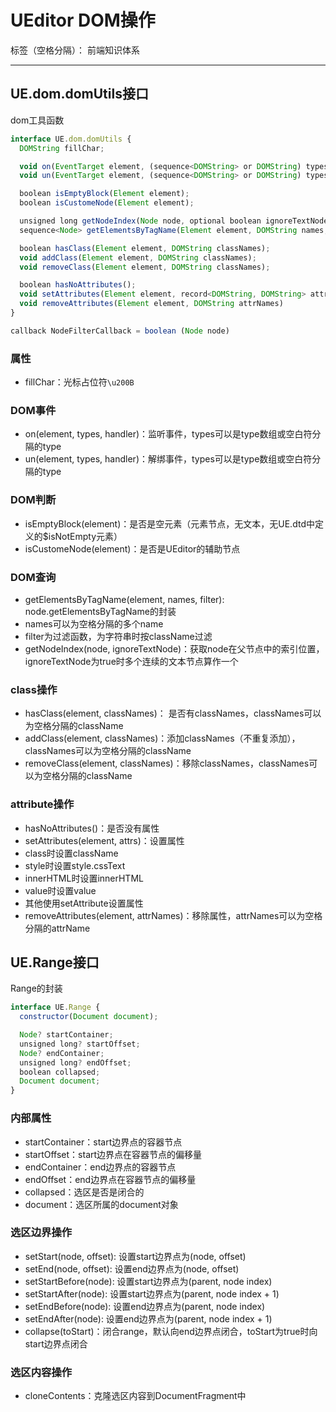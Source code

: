 # UEditor DOM操作

标签（空格分隔）： 前端知识体系

---

## UE.dom.domUtils接口

dom工具函数

```javascript
interface UE.dom.domUtils {
  DOMString fillChar;

  void on(EventTarget element, (sequence<DOMString> or DOMString) types, EventListener handler);
  void un(EventTarget element, (sequence<DOMString> or DOMString) types, EventListener handler);

  boolean isEmptyBlock(Element element);
  boolean isCustomeNode(Element element);

  unsigned long getNodeIndex(Node node, optional boolean ignoreTextNode)
  sequence<Node> getElementsByTagName(Element element, DOMString names, (NodeFilterCallback or DOMString) filter);

  boolean hasClass(Element element, DOMString classNames);
  void addClass(Element element, DOMString classNames);
  void removeClass(Element element, DOMString classNames);

  boolean hasNoAttributes();
  void setAttributes(Element element, record<DOMString, DOMString> attrs)
  void removeAttributes(Element element, DOMString attrNames)
}

callback NodeFilterCallback = boolean (Node node)
```

### 属性

* fillChar：光标占位符`\u200B`

### DOM事件

* on(element, types, handler)：监听事件，types可以是type数组或空白符分隔的type
* un(element, types, handler)：解绑事件，types可以是type数组或空白符分隔的type

### DOM判断

* isEmptyBlock(element)：是否是空元素（元素节点，无文本，无UE.dtd中定义的$isNotEmpty元素）
* isCustomeNode(element)：是否是UEditor的辅助节点

### DOM查询

* getElementsByTagName(element, names, filter): node.getElementsByTagName的封装
 * names可以为空格分隔的多个name
 * filter为过滤函数，为字符串时按className过滤
* getNodeIndex(node, ignoreTextNode)：获取node在父节点中的索引位置，ignoreTextNode为true时多个连续的文本节点算作一个

### class操作

* hasClass(element, classNames)： 是否有classNames，classNames可以为空格分隔的className
* addClass(element, classNames)：添加classNames（不重复添加），classNames可以为空格分隔的className
* removeClass(element, classNames)：移除classNames，classNames可以为空格分隔的className

### attribute操作

* hasNoAttributes()：是否没有属性
* setAttributes(element, attrs)：设置属性
 * class时设置className
 * style时设置style.cssText
 * innerHTML时设置innerHTML
 * value时设置value
 * 其他使用setAttribute设置属性
* removeAttributes(element, attrNames)：移除属性，attrNames可以为空格分隔的attrName

## UE.Range接口

Range的封装

```javascript
interface UE.Range {
  constructor(Document document);

  Node? startContainer;
  unsigned long? startOffset;
  Node? endContainer;
  unsigned long? endOffset;
  boolean collapsed;
  Document document;
}
```

### 内部属性

* startContainer：start边界点的容器节点
* startOffset：start边界点在容器节点的偏移量
* endContainer：end边界点的容器节点
* endOffset：end边界点在容器节点的偏移量
* collapsed：选区是否是闭合的
* document：选区所属的document对象

### 选区边界操作

* setStart(node, offset): 设置start边界点为(node, offset)
* setEnd(node, offset): 设置end边界点为(node, offset)
* setStartBefore(node): 设置start边界点为(parent, node index)
* setStartAfter(node): 设置start边界点为(parent, node index + 1)
* setEndBefore(node): 设置end边界点为(parent, node index)
* setEndAfter(node): 设置end边界点为(parent, node index + 1)
* collapse(toStart)：闭合range，默认向end边界点闭合，toStart为true时向start边界点闭合

### 选区内容操作

* cloneContents：克隆选区内容到DocumentFragment中
